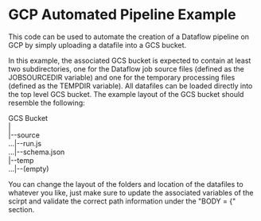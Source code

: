 # GCP Automated Pipeline Example

This code can be used to automate the creation of a Dataflow pipeline on GCP by simply uploading a datafile into a GCS bucket.

In this example, the associated GCS bucket is expected to contain at least two subdirectories, one for the Dataflow job source files (defined as the JOBSOURCEDIR variable) and one for the temporary processing files (defined as the TEMPDIR variable). All datafiles can be loaded directly into the top level GCS bucket. The example layout of the GCS bucket should resemble the following:

GCS Bucket<br/>
|<br/>
|--source<br/>
...|--run.js<br/>
...|--schema.json<br/>
|--temp<br/>
...|--(empty)<br/>


You can change the layout of the folders and location of the datafiles to whatever you like, just make sure to update the associated variables of the scirpt and validate the correct path information under the "BODY = {" section.
